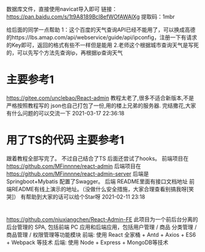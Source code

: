 数据库文件，直接使用navicat导入即可 
链接：https://pan.baidu.com/s/1t9A8189Bcl8efWOfAWAlXg 
提取码：1mbr

给后面的同学一点帮助 1：这个百度的天气查询API已经不能用了，可以换成高德的https://lbs.amap.com/api/webservice/guide/api/ipconfig，注册一下有请求的Key即可，返回的格式有些不一样但是能用 2.老师这个根据城市查询天气是写死的，可以先写个方法先查询ip，再根据ip查询天气


# 主要参考1
https://gitee.com/unclebao/React-admin
教程太老了,很多不适合新版本,不是严格按照教程写的
json也自己打包了一份,用的楼上兄弟的服务器.
完结撒花,大家有什么问题的可以交流一下
2021-03-17 22:36:18


 

# 用了TS的代码 主要参考1
跟着教程全部写完了。 不过自己结合了TS  后面还尝试了hooks。
前端项目在 https://github.com/MFinnnne/react-admin
后端项目在 https://github.com/MFinnnne/react-admin-server
后端是Springboot+Mybatis 配置了Swagger。
后端 README里面有接口文档地址  前端README有线上演示的地址。（没做什么安全措施，大家合理查看别搞我呀[笑哭]）
有帮助到大家的话可以给个Star呀
2021-02-11 23:18


# 
https://github.com/niuxiangchen/React-Admin-FE
此项目为一个前后台分离的后台管理的 SPA, 包括前端 PC 应用和后端应用，包括用户管理 / 商品 分类管理 / 商品管理 / 权限管理等功能模块
前端: 使用 React 全家桶 + Antd + Axios + ES6 + Webpack 等技术
后端: 使用 Node + Express + MongoDB等技术